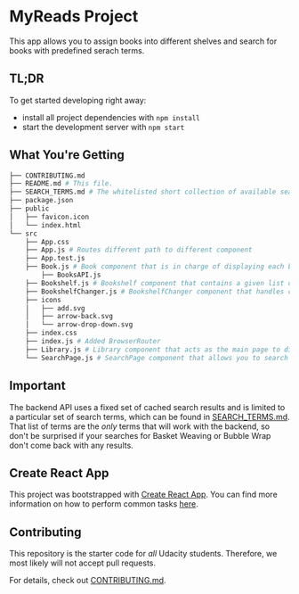 # MyReads Project

This app allows you to assign books into different shelves and search for books with predefined serach terms.

## TL;DR

To get started developing right away:

* install all project dependencies with `npm install`
* start the development server with `npm start`

## What You're Getting
```bash
├── CONTRIBUTING.md
├── README.md # This file.
├── SEARCH_TERMS.md # The whitelisted short collection of available search terms 
├── package.json
├── public
│   ├── favicon.icon
│   └── index.html
└── src
    ├── App.css
    ├── App.js # Routes different path to different component
    ├── App.test.js
    ├── Book.js # Book component that is in charge of displaying each book
        ├── BooksAPI.js
    ├── Bookshelf.js # Bookshelf component that contains a given list of books
    ├── BookshelfChanger.js # BookshelfChanger component that handles changing a book to a different bookshelf
    ├── icons
    │   ├── add.svg
    │   ├── arrow-back.svg
    │   └── arrow-drop-down.svg
    ├── index.css
    ├── index.js # Added BrowserRouter
    ├── Library.js # Library component that acts as the main page to display different bookshelves
    └── SearchPage.js # SearchPage component that allows you to search for books with predefined search terms
```

## Important
The backend API uses a fixed set of cached search results and is limited to a particular set of search terms, which can be found in [SEARCH_TERMS.md](SEARCH_TERMS.md). That list of terms are the _only_ terms that will work with the backend, so don't be surprised if your searches for Basket Weaving or Bubble Wrap don't come back with any results.

## Create React App

This project was bootstrapped with [Create React App](https://github.com/facebookincubator/create-react-app). You can find more information on how to perform common tasks [here](https://github.com/facebookincubator/create-react-app/blob/master/packages/react-scripts/template/README.md).

## Contributing

This repository is the starter code for _all_ Udacity students. Therefore, we most likely will not accept pull requests.

For details, check out [CONTRIBUTING.md](CONTRIBUTING.md).
